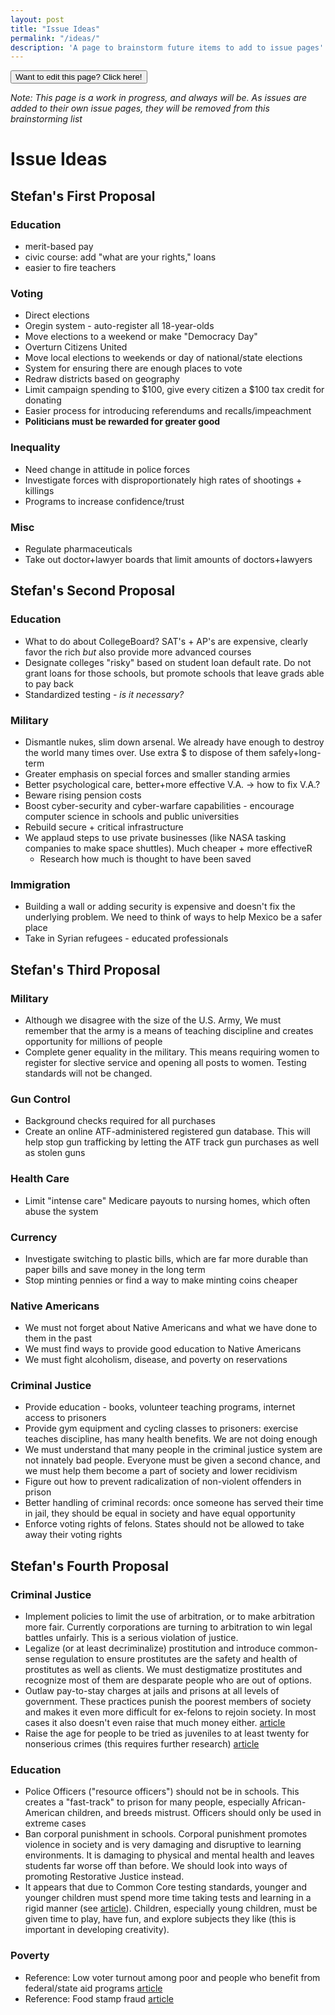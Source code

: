 ```yaml
---
layout: post
title: "Issue Ideas"
permalink: "/ideas/"
description: 'A page to brainstorm future items to add to issue pages'
---
```


<a href="https://github.com/UnsolvedCypher/improving-america/blob/gh-pages/ideas.md">
<button class="issues-button">Want to edit this page? Click here!</button>
</a>

*Note: This page is a work in progress, and always will be. As issues are added to their own issue pages, they will be removed from this brainstorming list*

Issue Ideas
===========

Stefan's First Proposal
-----------------------

### Education
- merit-based pay
- civic course: add "what are your rights," loans
- easier to fire teachers

### Voting
- Direct elections
- Oregin system - auto-register all 18-year-olds
- Move elections to a weekend or make "Democracy Day"
- Overturn Citizens United
- Move local elections to weekends or day of national/state elections
- System for ensuring there are enough places to vote
- Redraw districts based on geography
- Limit campaign spending to $100, give every citizen a $100 tax credit for donating
- Easier process for introducing referendums and recalls/impeachment
- **Politicians must be rewarded for greater good**

### Inequality
- Need change in attitude in police forces
- Investigate forces with disproportionately high rates of shootings + killings
- Programs to increase confidence/trust

### Misc
- Regulate pharmaceuticals
- Take out doctor+lawyer boards that limit amounts of doctors+lawyers

Stefan's Second Proposal
------------------------

### Education
- What to do about CollegeBoard? SAT's + AP's are expensive, clearly favor the rich *but* also provide more advanced courses
- Designate colleges "risky" based on student loan default rate. Do not grant loans for those schools, but promote schools that leave grads able to pay back
- Standardized testing - *is it necessary?*

### Military
- Dismantle nukes, slim down arsenal. We already have enough to destroy the world many times over. Use extra $ to dispose of them safely+long-term
- Greater emphasis on special forces and smaller standing armies
- Better psychological care, better+more effective V.A. → how to fix V.A.?
- Beware rising pension costs
- Boost cyber-security and cyber-warfare capabilities - encourage computer science in schools and public universities
- Rebuild secure + critical infrastructure
- We applaud steps to use private businesses (like NASA tasking companies to make space shuttles). Much cheaper + more effectiveR
    - Research how much is thought to have been saved

### Immigration
- Building a wall or adding security is expensive and doesn't fix the underlying problem. We need to think of ways to help Mexico be a safer place
- Take in Syrian refugees - educated professionals

Stefan's Third Proposal
-----------------------

### Military
- Although we disagree with the size of the U.S. Army, We must remember that the army is a means of teaching discipline and creates opportunity for millions of people
- Complete gener equality in the military. This means requiring women to register for slective service and opening all posts to women. Testing standards will not be changed.

### Gun Control
- Background checks required for all purchases
- Create an online ATF-administered registered gun database. This will help stop gun trafficking by letting the ATF track gun purchases as well as stolen guns

### Health Care
- Limit "intense care" Medicare payouts to nursing homes, which often abuse the system

### Currency
- Investigate switching to plastic bills, which are far more durable than paper bills and save money in the long term
- Stop minting pennies or find a way to make minting coins cheaper

### Native Americans
- We must not forget about Native Americans and what we have done to them in the past
- We must find ways to provide good education to Native Americans
- We must fight alcoholism, disease, and poverty on reservations

### Criminal Justice
- Provide education - books, volunteer teaching programs, internet access to prisoners
- Provide gym equipment and cycling classes to prisoners: exercise teaches discipline, has many health benefits. We are not doing enough
- We must understand that many people in the criminal justice system are not innately bad people. Everyone must be given a second chance, and we must help them become a part of society and lower recidivism
- Figure out how to prevent radicalization of non-violent offenders in prison
- Better handling of criminal records: once someone has served their time in jail, they should be equal in society and have equal opportunity
- Enforce voting rights of felons. States should not be allowed to take away their voting rights

Stefan's Fourth Proposal
------------------------

### Criminal Justice
- Implement policies to limit the use of arbitration, or to make arbitration more fair. Currently corporations are turning to arbitration to win legal battles unfairly. This is a serious violation of justice.
- Legalize (or at least decriminalize) prostitution and introduce common-sense regulation to ensure prostitutes are the safety and health of prostitutes as well as clients. We must destigmatize prostitutes and recognize most of them are desparate people who are out of options.
- Outlaw pay-to-stay charges at jails and prisons at all levels of government. These practices punish the poorest members of society and makes it even more difficult for ex-felons to rejoin society. In most cases it also doesn't even raise that much money either. [article](http://www.bbc.com/news/magazine-34705968)
- Raise the age for people to be tried as juveniles to at least twenty for nonserious crimes (this requires further research) [article](http://ctmirror.org/2015/11/06/malloy-raise-the-age-for-juvenile-justice-system-to-20/)

### Education
- Police Officers ("resource officers") should not be in schools. This creates a "fast-track" to prison for many people, especially African-American children, and breeds mistrust. Officers should only be used in extreme cases
- Ban corporal punishment in schools. Corporal punishment promotes violence in society and is very damaging and disruptive to learning environments. It is damaging to physical and mental health and leaves students far worse off than before. We should look into ways of promoting Restorative Justice instead.
- It appears that due to Common Core testing standards, younger and younger children must spend more time taking tests and learning in a rigid manner (see [article](http://www.npr.org/sections/ed/2016/01/08/462279629/why-kindergarten-is-the-new-first-grade)). Children, especially young children, must be given time to play, have fun, and explore subjects they like (this is important in developing creativity). 

### Poverty
- Reference: Low voter turnout among poor and people who benefit from federal/state aid programs [article](http://www.nytimes.com/2015/11/22/opinion/sunday/who-turned-my-blue-state-red.html?smid=fb-nytimes&smtyp=cur&_r=0)
- Reference: Food stamp fraud [article](http://www.nytimes.com/2013/12/19/us/food-stamp-fraud-in-the-underground-economy.html)
